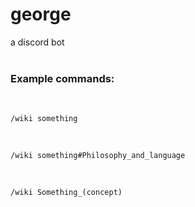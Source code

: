 # george

a discord bot
<br>
<br>

<h3>Example commands:</h3>
<br>

    /wiki something

<br>

    /wiki something#Philosophy_and_language

<br>

    /wiki Something_(concept)
